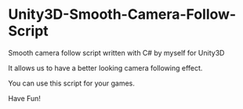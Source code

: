 # Unity3D-Smooth-Camera-Follow-Script

Smooth camera follow script written with C# by myself for Unity3D

It allows us to have a better looking camera following effect. 

You can use this script for your games.

Have Fun!
